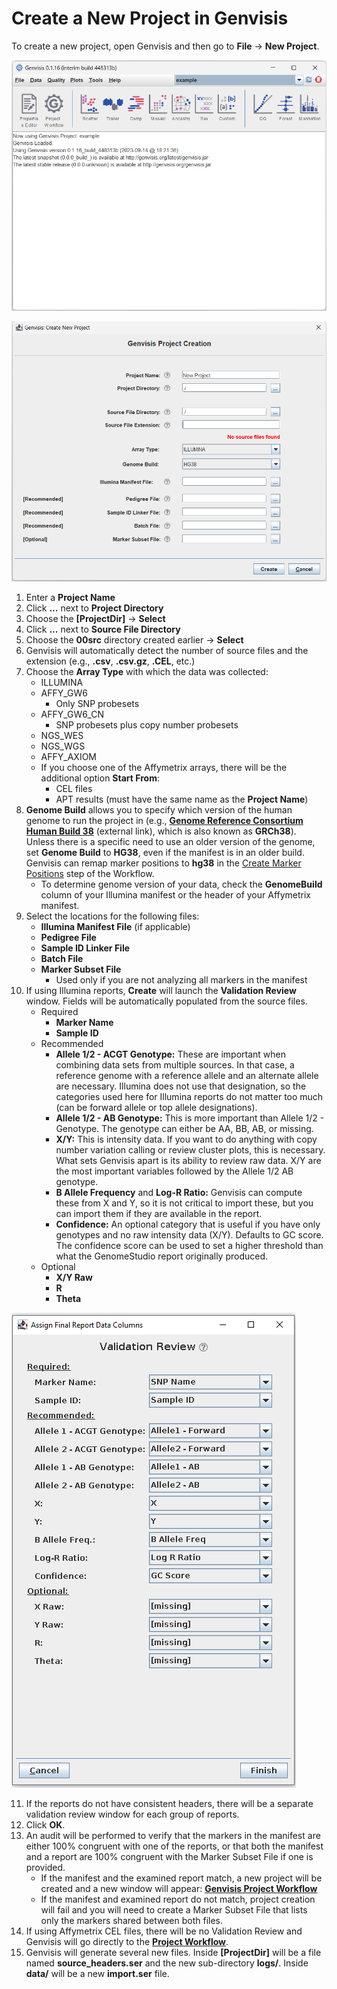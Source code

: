 # Create a New Project in Genvisis

To create a new project, open Genvisis and then go to **File** → **New Project**.

![Image of Genvisis opened for the first time](/Images/GenvisisOpened.png)

![Image of the Genvisis project creation window](/Images/NewProjectCreationWindow.png)

1. Enter a **Project Name**
2. Click **...** next to **Project Directory**
3. Choose the **[ProjectDir]** → **Select**
4. Click **...** next to **Source File Directory**
5. Choose the **00src** directory created earlier → **Select**
6. Genvisis will automatically detect the number of source files and the extension (e.g., **.csv**, **.csv.gz**, **.CEL**, etc.)
7. Choose the **Array Type** with which the data was collected:
    - ILLUMINA
    - AFFY_GW6
        - Only SNP probesets
    - AFFY_GW6_CN
        - SNP probesets plus copy number probesets
    - NGS_WES
    - NGS_WGS
    - AFFY_AXIOM
    - If you choose one of the Affymetrix arrays, there will be the additional option **Start From**:
        - CEL files
        - APT results (must have the same name as the **Project Name**)
8. **Genome Build** allows you to specify which version of the human genome to run the project in (e.g., **[Genome Reference Consortium Human Build 38](https://www.ncbi.nlm.nih.gov/assembly/GCF_000001405.26/)** (external link), which is also known as **GRCh38**). Unless there is a specific need to use an older version of the genome, set **Genome Build** to **HG38**, even if the manifest is in an older build. Genvisis can remap marker positions to **hg38** in the [Create Marker Positions](../#/documentation/RunTheGenvisisWorkflow--create-marker-positions-illumina) step of the Workflow.
    - To determine genome version of your data, check the **GenomeBuild** column of your Illumina manifest or the header of your Affymetrix manifest.
9. Select the locations for the following files:
    - **Illumina Manifest File** (if applicable)
    - **Pedigree File**
    - **Sample ID Linker File**
    - **Batch File**
    - **Marker Subset File**
        - Used only if you are not analyzing all markers in the manifest
10. If using Illumina reports, **Create** will launch the **Validation Review** window. Fields will be automatically populated from the source files.
    - Required
        - **Marker Name**
        - **Sample ID**
    - Recommended
        - **Allele 1/2 - ACGT Genotype:** These are important when combining data sets from multiple sources. In that case, a reference genome with a reference allele and an alternate allele are necessary. Illumina does not use that designation, so the categories used here for Illumina reports do not matter too much (can be forward allele or top allele designations).
        - **Allele 1/2 - AB Genotype:** This is more important than Allele 1/2 - Genotype. The genotype can either be AA, BB, AB, or missing.
        - **X/Y:** This is intensity data. If you want to do anything with copy number variation calling or review cluster plots, this is necessary. What sets Genvisis apart is its ability to review raw data. X/Y are the most important variables followed by the Allele 1/2 AB genotype.
        - **B Allele Frequency** and **Log-R Ratio:** Genvisis can compute these from X and Y, so it is not critical to import these, but you can import them if they are available in the report.
        - **Confidence:** An optional category that is useful if you have only genotypes and no raw intensity data (X/Y). Defaults to GC score. The confidence score can be used to set a higher threshold than what the GenomeStudio report originally produced.
    - Optional
        - **X/Y Raw**
        - **R**
        - **Theta**

![Image of the Validation Review window](/Images/ValidationReview.png)

11. If the reports do not have consistent headers, there will be a separate validation review window for each group of reports.
12. Click **OK**. 
13. An audit will be performed to verify that the markers in the manifest are either 100% congruent with one of the reports, or that both the manifest and a report are 100% congruent with the Marker Subset File if one is provided.
    - If the manifest and the examined report match, a new project will be created and a new window will appear: **[Genvisis Project Workflow](../#/documentation/RunTheGenvisisWorkflow--introduction-to-the-workflow)**
    - If the manifest and examined report do not match, project creation will fail and you will need to create a Marker Subset File that lists only the markers shared between both files.
14. If using Affymetrix CEL files, there will be no Validation Review and Genvisis will go directly to the **[Project Workflow](../#/documentation/RunTheGenvisisWorkflow--introduction-to-the-workflow)**.
15. Genvisis will generate several new files. Inside **[ProjectDir]** will be a file named **source_headers.ser** and the new sub-directory **logs/**. Inside **data/** will be a new **import.ser** file.

